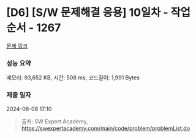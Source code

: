 # [D6] [S/W 문제해결 응용] 10일차 - 작업순서 - 1267 

[문제 링크](https://swexpertacademy.com/main/code/problem/problemDetail.do?contestProbId=AV18TrIqIwUCFAZN) 

### 성능 요약

메모리: 93,652 KB, 시간: 508 ms, 코드길이: 1,991 Bytes

### 제출 일자

2024-08-08 17:10



> 출처: SW Expert Academy, https://swexpertacademy.com/main/code/problem/problemList.do